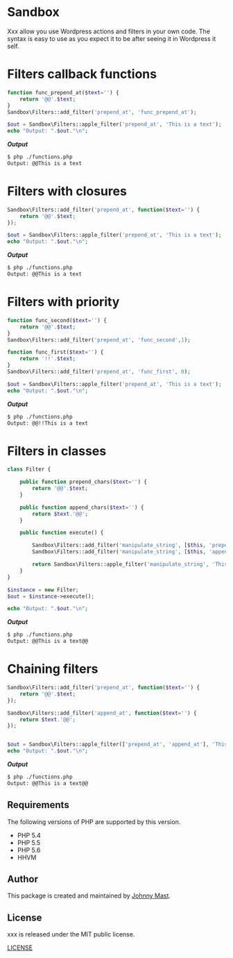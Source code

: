 # Sandbox

Xxx allow you use Wordpress actions and filters in your own code. The syntax is easy to use as you expect it to be after seeing it in Wordpress it self.


# Filters callback functions

```php
function func_prepend_at($text='') {
    return '@@'.$text;
}
Sandbox\Filters::add_filter('prepend_at', 'func_prepend_at');

$out = Sandbox\Filters::apple_filter('prepend_at', 'This is a text');
echo "Output: ".$out."\n";
```
***Output***

```bash
$ php ./functions.php
Output: @@This is a text
```

# Filters with closures

```php
Sandbox\Filters::add_filter('prepend_at', function($text='') {
    return '@@'.$text;
});

$out = Sandbox\Filters::apple_filter('prepend_at', 'This is a text');
echo "Output: ".$out."\n";
```

***Output***

```bash
$ php ./functions.php
Output: @@This is a text
```


# Filters with priority

```php
function func_second($text='') {
    return '@@'.$text;
}
Sandbox\Filters::add_filter('prepend_at', 'func_second',1);

function func_first($text='') {
    return '!!'.$text;
}
Sandbox\Filters::add_filter('prepend_at', 'func_first', 0);

$out = Sandbox\Filters::apple_filter('prepend_at', 'This is a text');
echo "Output: ".$out."\n";
```
***Output***

```bash
$ php ./functions.php
Output: @@!!This is a text
```

# Filters in classes

```php
class Filter {

    public function prepend_chars($text='') {
        return '@@'.$text;
    }

    public function append_chars($text='') {
        return $text.'@@';
    }

    public function execute() {

        Sandbox\Filters::add_filter('manipulate_string', [$this, 'prepend_chars']);
        Sandbox\Filters::add_filter('manipulate_string', [$this, 'append_chars']);

        return Sandbox\Filters::apple_filter('manipulate_string', 'This is a text');
    }
}

$instance = new Filter;
$out = $instance->execute();

echo "Output: ".$out."\n";
```
***Output***

```bash
$ php ./functions.php
Output: @@This is a text@@

```

# Chaining filters

```php
Sandbox\Filters::add_filter('prepend_at', function($text='') {
    return '@@'.$text;
});

Sandbox\Filters::add_filter('append_at', function($text='') {
    return $text.'@@';
});


$out = Sandbox\Filters::apple_filter(['prepend_at', 'append_at'], 'This is a text');
echo "Output: ".$out."\n";
```

***Output***

```bash
$ php ./functions.php
Output: @@This is a text@@

```

## Requirements

The following versions of PHP are supported by this version.

+ PHP 5.4
+ PHP 5.5
+ PHP 5.6
+ HHVM

## Author

This package is created and maintained by [Johnny Mast](https://github.com/johnnymast).

## License

xxx is released under the MIT public license.

[LICENSE](LICENSE.md)